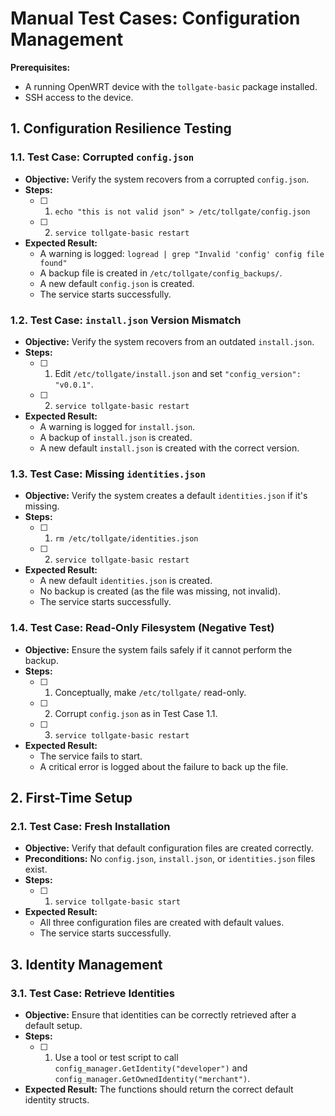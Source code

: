 # Manual Test Cases: Configuration Management

**Prerequisites:**
- A running OpenWRT device with the `tollgate-basic` package installed.
- SSH access to the device.

## 1. Configuration Resilience Testing

### 1.1. Test Case: Corrupted `config.json`
- **Objective:** Verify the system recovers from a corrupted `config.json`.
- **Steps:**
  - [ ] 1. `echo "this is not valid json" > /etc/tollgate/config.json`
  - [ ] 2. `service tollgate-basic restart`
- **Expected Result:**
  - A warning is logged: `logread | grep "Invalid 'config' config file found"`
  - A backup file is created in `/etc/tollgate/config_backups/`.
  - A new default `config.json` is created.
  - The service starts successfully.

### 1.2. Test Case: `install.json` Version Mismatch
- **Objective:** Verify the system recovers from an outdated `install.json`.
- **Steps:**
  - [ ] 1. Edit `/etc/tollgate/install.json` and set `"config_version": "v0.0.1"`.
  - [ ] 2. `service tollgate-basic restart`
- **Expected Result:**
  - A warning is logged for `install.json`.
  - A backup of `install.json` is created.
  - A new default `install.json` is created with the correct version.

### 1.3. Test Case: Missing `identities.json`
- **Objective:** Verify the system creates a default `identities.json` if it's missing.
- **Steps:**
  - [ ] 1. `rm /etc/tollgate/identities.json`
  - [ ] 2. `service tollgate-basic restart`
- **Expected Result:**
  - A new default `identities.json` is created.
  - No backup is created (as the file was missing, not invalid).
  - The service starts successfully.

### 1.4. Test Case: Read-Only Filesystem (Negative Test)
- **Objective:** Ensure the system fails safely if it cannot perform the backup.
- **Steps:**
  - [ ] 1. Conceptually, make `/etc/tollgate/` read-only.
  - [ ] 2. Corrupt `config.json` as in Test Case 1.1.
  - [ ] 3. `service tollgate-basic restart`
- **Expected Result:**
  - The service fails to start.
  - A critical error is logged about the failure to back up the file.

## 2. First-Time Setup

### 2.1. Test Case: Fresh Installation
- **Objective:** Verify that default configuration files are created correctly.
- **Preconditions:** No `config.json`, `install.json`, or `identities.json` files exist.
- **Steps:**
  - [ ] 1. `service tollgate-basic start`
- **Expected Result:**
  - All three configuration files are created with default values.
  - The service starts successfully.

## 3. Identity Management

### 3.1. Test Case: Retrieve Identities
- **Objective:** Ensure that identities can be correctly retrieved after a default setup.
- **Steps:**
  - [ ] 1. Use a tool or test script to call `config_manager.GetIdentity("developer")` and `config_manager.GetOwnedIdentity("merchant")`.
- **Expected Result:** The functions should return the correct default identity structs.